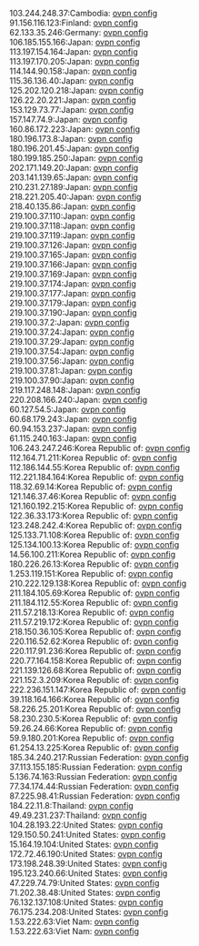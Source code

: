 103.244.248.37:Cambodia: [ovpn config](vpn/103_244_248_37.ovpn)  
91.156.116.123:Finland: [ovpn config](vpn/91_156_116_123.ovpn)  
62.133.35.246:Germany: [ovpn config](vpn/62_133_35_246.ovpn)  
106.185.155.166:Japan: [ovpn config](vpn/106_185_155_166.ovpn)  
113.197.154.164:Japan: [ovpn config](vpn/113_197_154_164.ovpn)  
113.197.170.205:Japan: [ovpn config](vpn/113_197_170_205.ovpn)  
114.144.90.158:Japan: [ovpn config](vpn/114_144_90_158.ovpn)  
115.36.136.40:Japan: [ovpn config](vpn/115_36_136_40.ovpn)  
125.202.120.218:Japan: [ovpn config](vpn/125_202_120_218.ovpn)  
126.22.20.221:Japan: [ovpn config](vpn/126_22_20_221.ovpn)  
153.129.73.77:Japan: [ovpn config](vpn/153_129_73_77.ovpn)  
157.147.74.9:Japan: [ovpn config](vpn/157_147_74_9.ovpn)  
160.86.172.223:Japan: [ovpn config](vpn/160_86_172_223.ovpn)  
180.196.173.8:Japan: [ovpn config](vpn/180_196_173_8.ovpn)  
180.196.201.45:Japan: [ovpn config](vpn/180_196_201_45.ovpn)  
180.199.185.250:Japan: [ovpn config](vpn/180_199_185_250.ovpn)  
202.171.149.20:Japan: [ovpn config](vpn/202_171_149_20.ovpn)  
203.141.139.65:Japan: [ovpn config](vpn/203_141_139_65.ovpn)  
210.231.27.189:Japan: [ovpn config](vpn/210_231_27_189.ovpn)  
218.221.205.40:Japan: [ovpn config](vpn/218_221_205_40.ovpn)  
218.40.135.86:Japan: [ovpn config](vpn/218_40_135_86.ovpn)  
219.100.37.110:Japan: [ovpn config](vpn/219_100_37_110.ovpn)  
219.100.37.118:Japan: [ovpn config](vpn/219_100_37_118.ovpn)  
219.100.37.119:Japan: [ovpn config](vpn/219_100_37_119.ovpn)  
219.100.37.126:Japan: [ovpn config](vpn/219_100_37_126.ovpn)  
219.100.37.165:Japan: [ovpn config](vpn/219_100_37_165.ovpn)  
219.100.37.166:Japan: [ovpn config](vpn/219_100_37_166.ovpn)  
219.100.37.169:Japan: [ovpn config](vpn/219_100_37_169.ovpn)  
219.100.37.174:Japan: [ovpn config](vpn/219_100_37_174.ovpn)  
219.100.37.177:Japan: [ovpn config](vpn/219_100_37_177.ovpn)  
219.100.37.179:Japan: [ovpn config](vpn/219_100_37_179.ovpn)  
219.100.37.190:Japan: [ovpn config](vpn/219_100_37_190.ovpn)  
219.100.37.2:Japan: [ovpn config](vpn/219_100_37_2.ovpn)  
219.100.37.24:Japan: [ovpn config](vpn/219_100_37_24.ovpn)  
219.100.37.29:Japan: [ovpn config](vpn/219_100_37_29.ovpn)  
219.100.37.54:Japan: [ovpn config](vpn/219_100_37_54.ovpn)  
219.100.37.56:Japan: [ovpn config](vpn/219_100_37_56.ovpn)  
219.100.37.81:Japan: [ovpn config](vpn/219_100_37_81.ovpn)  
219.100.37.90:Japan: [ovpn config](vpn/219_100_37_90.ovpn)  
219.117.248.148:Japan: [ovpn config](vpn/219_117_248_148.ovpn)  
220.208.166.240:Japan: [ovpn config](vpn/220_208_166_240.ovpn)  
60.127.54.5:Japan: [ovpn config](vpn/60_127_54_5.ovpn)  
60.68.179.243:Japan: [ovpn config](vpn/60_68_179_243.ovpn)  
60.94.153.237:Japan: [ovpn config](vpn/60_94_153_237.ovpn)  
61.115.240.163:Japan: [ovpn config](vpn/61_115_240_163.ovpn)  
106.243.247.246:Korea Republic of: [ovpn config](vpn/106_243_247_246.ovpn)  
112.164.71.211:Korea Republic of: [ovpn config](vpn/112_164_71_211.ovpn)  
112.186.144.55:Korea Republic of: [ovpn config](vpn/112_186_144_55.ovpn)  
112.221.184.164:Korea Republic of: [ovpn config](vpn/112_221_184_164.ovpn)  
118.32.69.14:Korea Republic of: [ovpn config](vpn/118_32_69_14.ovpn)  
121.146.37.46:Korea Republic of: [ovpn config](vpn/121_146_37_46.ovpn)  
121.160.192.215:Korea Republic of: [ovpn config](vpn/121_160_192_215.ovpn)  
122.36.33.173:Korea Republic of: [ovpn config](vpn/122_36_33_173.ovpn)  
123.248.242.4:Korea Republic of: [ovpn config](vpn/123_248_242_4.ovpn)  
125.133.71.108:Korea Republic of: [ovpn config](vpn/125_133_71_108.ovpn)  
125.134.100.13:Korea Republic of: [ovpn config](vpn/125_134_100_13.ovpn)  
14.56.100.211:Korea Republic of: [ovpn config](vpn/14_56_100_211.ovpn)  
180.226.26.13:Korea Republic of: [ovpn config](vpn/180_226_26_13.ovpn)  
1.253.119.151:Korea Republic of: [ovpn config](vpn/1_253_119_151.ovpn)  
210.222.129.138:Korea Republic of: [ovpn config](vpn/210_222_129_138.ovpn)  
211.184.105.69:Korea Republic of: [ovpn config](vpn/211_184_105_69.ovpn)  
211.184.112.55:Korea Republic of: [ovpn config](vpn/211_184_112_55.ovpn)  
211.57.218.13:Korea Republic of: [ovpn config](vpn/211_57_218_13.ovpn)  
211.57.219.172:Korea Republic of: [ovpn config](vpn/211_57_219_172.ovpn)  
218.150.36.105:Korea Republic of: [ovpn config](vpn/218_150_36_105.ovpn)  
220.116.52.62:Korea Republic of: [ovpn config](vpn/220_116_52_62.ovpn)  
220.117.91.236:Korea Republic of: [ovpn config](vpn/220_117_91_236.ovpn)  
220.77.164.158:Korea Republic of: [ovpn config](vpn/220_77_164_158.ovpn)  
221.139.126.68:Korea Republic of: [ovpn config](vpn/221_139_126_68.ovpn)  
221.152.3.209:Korea Republic of: [ovpn config](vpn/221_152_3_209.ovpn)  
222.236.151.147:Korea Republic of: [ovpn config](vpn/222_236_151_147.ovpn)  
39.118.164.166:Korea Republic of: [ovpn config](vpn/39_118_164_166.ovpn)  
58.226.25.201:Korea Republic of: [ovpn config](vpn/58_226_25_201.ovpn)  
58.230.230.5:Korea Republic of: [ovpn config](vpn/58_230_230_5.ovpn)  
59.26.24.66:Korea Republic of: [ovpn config](vpn/59_26_24_66.ovpn)  
59.9.180.201:Korea Republic of: [ovpn config](vpn/59_9_180_201.ovpn)  
61.254.13.225:Korea Republic of: [ovpn config](vpn/61_254_13_225.ovpn)  
185.34.240.217:Russian Federation: [ovpn config](vpn/185_34_240_217.ovpn)  
37.113.155.185:Russian Federation: [ovpn config](vpn/37_113_155_185.ovpn)  
5.136.74.163:Russian Federation: [ovpn config](vpn/5_136_74_163.ovpn)  
77.34.174.44:Russian Federation: [ovpn config](vpn/77_34_174_44.ovpn)  
87.225.98.41:Russian Federation: [ovpn config](vpn/87_225_98_41.ovpn)  
184.22.11.8:Thailand: [ovpn config](vpn/184_22_11_8.ovpn)  
49.49.231.237:Thailand: [ovpn config](vpn/49_49_231_237.ovpn)  
104.28.193.22:United States: [ovpn config](vpn/104_28_193_22.ovpn)  
129.150.50.241:United States: [ovpn config](vpn/129_150_50_241.ovpn)  
15.164.19.104:United States: [ovpn config](vpn/15_164_19_104.ovpn)  
172.72.46.190:United States: [ovpn config](vpn/172_72_46_190.ovpn)  
173.198.248.39:United States: [ovpn config](vpn/173_198_248_39.ovpn)  
195.123.240.66:United States: [ovpn config](vpn/195_123_240_66.ovpn)  
47.229.74.79:United States: [ovpn config](vpn/47_229_74_79.ovpn)  
71.202.38.48:United States: [ovpn config](vpn/71_202_38_48.ovpn)  
76.132.137.108:United States: [ovpn config](vpn/76_132_137_108.ovpn)  
76.175.234.208:United States: [ovpn config](vpn/76_175_234_208.ovpn)  
1.53.222.63:Viet Nam: [ovpn config](vpn/1_53_222_63.ovpn)  
1.53.222.63:Viet Nam: [ovpn config](vpn/1_53_222_63.ovpn)  
